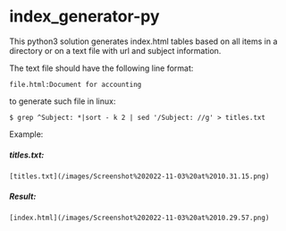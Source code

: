 # index_generator-py
This python3 solution generates index.html tables based on all items in a directory or on a text file with url and subject information.

The text file should have the following line format:

    file.html:Document for accounting
    
to generate such file in linux:

    $ grep ^Subject: *|sort - k 2 | sed '/Subject: //g' > titles.txt

Example:

##### titles.txt:

    [titles.txt](/images/Screenshot%202022-11-03%20at%2010.31.15.png)

##### Result:

    [index.html](/images/Screenshot%202022-11-03%20at%2010.29.57.png)
